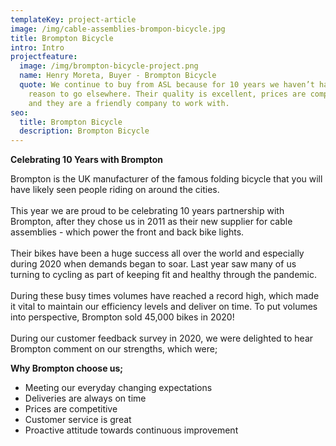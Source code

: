 ```yaml
---
templateKey: project-article
image: /img/cable-assemblies-brompon-bicycle.jpg
title: Brompton Bicycle
intro: Intro
projectfeature:
  image: /img/brompton-bicycle-project.png
  name: Henry Moreta, Buyer - Brompton Bicycle
  quote: We continue to buy from ASL because for 10 years we haven’t had any
    reason to go elsewhere. Their quality is excellent, prices are competitive
    and they are a friendly company to work with.
seo:
  title: Brompton Bicycle
  description: Brompton Bicycle
---
```

**Celebrating 10 Years with Brompton**

Brompton is the UK manufacturer of the famous folding bicycle that you will have likely seen people riding on around the cities.\
\
This year we are proud to be celebrating 10 years partnership with Brompton, after they chose us in 2011 as their new supplier for cable assemblies - which power the front and back bike lights.\
\
Their bikes have been a huge success all over the world and especially during 2020 when demands began to soar. Last year saw many of us turning to cycling as part of keeping fit and healthy through the pandemic.\
\
During these busy times volumes have reached a record high, which made it vital to maintain our efficiency levels and deliver on time. To put volumes into perspective, Brompton sold 45,000 bikes in 2020!\
\
During our customer feedback survey in 2020, we were delighted to hear Brompton comment on our strengths, which were;

**Why Brompton choose us;**

* Meeting our everyday changing expectations 
* Deliveries are always on time 
* Prices are competitive 
* Customer service is great 
* Proactive attitude towards continuous improvement